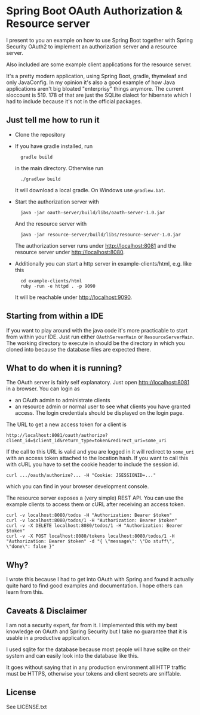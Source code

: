 Spring Boot OAuth Authorization & Resource server
=================================================
I present to you an example on how to use Spring Boot together with Spring Security OAuth2 to implement an authorization server and
a resource server.

Also included are some example client applications for the resource server.

It's a pretty modern application, using Spring Boot, gradle, thymeleaf and only JavaConfig. In my opinion it's also a good example of how Java applications
aren't big bloated "enterprisy" things anymore. The current sloccount is 519. 178 of that are just the SQLite dialect for hibernate which
I had to include because it's not in the official packages.

Just tell me how to run it
--------------------------
* Clone the repository
* If you have gradle installed, run

        gradle build
    
    in the main directory. Otherwise run

        ./gradlew build
        
    It will download a local gradle. On Windows use `gradlew.bat`.
* Start the authorization server with

        java -jar oauth-server/build/libs/oauth-server-1.0.jar
        
    And the resource server with
  
        java -jar resource-server/build/libs/resource-server-1.0.jar
        
    The authorization server runs under [http://localhost:8081](http://localhost:8081) and the resource server under
    [http://localhost:8080](http://localhost:8080).
* Additionally you can start a http server in example-clients/html, e.g. like this

        cd example-clients/html
        ruby -run -e httpd . -p 9090
        
    It will be reachable under [http://localhost:9090](http://localhost:9090).
  
Starting from within a IDE
--------------------------
If you want to play around with the java code it's more practicable to start from within your IDE. Just run either `OAuthServerMain` or
`ResourceServerMain`. The working directory to execute in should be the directory in which you cloned into because the database files are
expected there.

What to do when it is running?
------------------------------
The OAuth server is fairly self explanatory. Just open [http://localhost:8081](http://localhost:8081) in a browser. You can login as
* an OAuth admin to administrate clients
* an resource admin or normal user to see what clients you have granted access.
The login credentials should be displayed on the login page.

The URL to get a new access token for a client is

    http://localhost:8081/oauth/authorize?client_id=$client_id&return_type=token&redirect_uri=some_uri
    
If the call to this URL is valid and you are logged in it will redirect to `some_uri` with an access token attached to the location hash. If
you want to call this with cURL you have to set the cookie header to include the session id.

    curl .../oauth/authorize?... -H "Cookie: JSESSIONID=..."
    
which you can find in your browser development console.

The resource server exposes a (very simple) REST API. You can use the example clients to access them or cURL after receiving an access token.

    curl -v localhost:8080/todos -H "Authorization: Bearer $token"
    curl -v localhost:8080/todos/1 -H "Authorization: Bearer $token"
    curl -v -X DELETE localhost:8080/todos/1 -H "Authorization: Bearer $token"
    curl -v -X POST localhost:8080/tokens localhost:8080/todos/1 -H "Authorization: Bearer $token" -d "{ \"message\": \"Do stuff\", \"done\": false }"
    
Why?
----
I wrote this because I had to get into OAuth with Spring and found it actually quite hard to find good examples and documentation. I hope
others can learn from this.

Caveats & Disclaimer
--------------------
I am not a security expert, far from it. I implemented this with my best knowledge on OAuth and Spring Security but I take no guarantee
that it is usable in a productive application.

I used sqlite for the database because most people will have sqlite on their system and can easily look into the database like this.

It goes without saying that in any production environment all HTTP traffic must be HTTPS, otherwise your tokens and client secrets are sniffable.

License
-------
See LICENSE.txt
